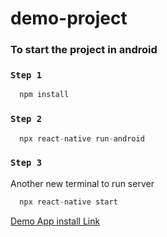 # demo-project

### To start the project in android
### `Step 1`
```javascript
  npm install
```

### `Step 2`
```javascript
  npx react-native run-android
```

### `Step 3`
Another new terminal to run server
```javascript
  npx react-native start
```

[Demo App install Link](https://ioair.link/u6fyjd)
